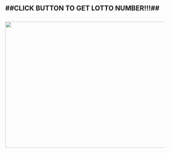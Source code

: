 
<h2>##CLICK BUTTON TO GET LOTTO NUMBER!!!##<h2>

<img src="https://github.com/yyzdsk227/study-saga-lotto/blob/master/lotto.gif" width="600" height="400"/>
